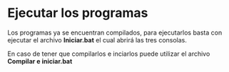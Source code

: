 # Ejecutar los programas
Los programas ya se encuentran compilados, para ejecutarlos basta con ejecutar el archivo **Iniciar.bat** el cual abrirá las tres consolas.

En caso de tener que compilarlos e inciarlos puede utilizar el archivo **Compilar e iniciar.bat**